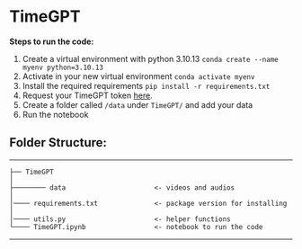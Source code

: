# TimeGPT

**Steps to run the code:**
1. Create a virtual environment with python 3.10.13
`conda create --name myenv python=3.10.13`
3. Activate in your new virtual environment
`conda activate myenv`
4. Install the required requirements
`pip install -r requirements.txt`
5. Request your TimeGPT token [here](https://dashboard.nixtla.io/).
5. Create a folder called `/data` under `TimeGPT/` and add your data
6. Run the notebook

## Folder Structure:
------------

    ├── TimeGPT
    │
    ├──────── data                      <- videos and audios
    │
    │──── requirements.txt              <- package version for installing
    │
    │──── utils.py                      <- helper functions
    └──── TimeGPT.ipynb                 <- notebook to run the code
--------
